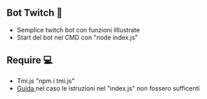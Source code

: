 ## Bot Twitch 🤖

- Semplice twitch bot con funzioni illlustrate
- Start del bot nel CMD con "node index.js"

## Require 💻

- Tmi.js "npm i tmi.js"
- <a href="https://tmijs.com" rel="nofollow"> Guida </a> nel caso le istruzioni nel "index.js" non fossero sufficenti
